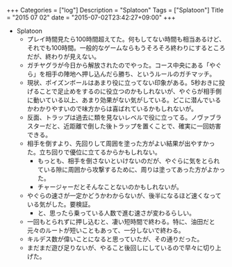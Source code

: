 +++
Categories = ["log"]
Description = "Splatoon"
Tags = ["Splatoon"]
Title = "2015 07 02"
date = "2015-07-02T23:42:27+09:00"
+++

* Splatoon
	* プレイ時間見たら100時間超えてた。何もしてない時間も相当あるけど、それでも100時間。一般的なゲームならもうそろそろ終わりにするところだが、終わりが見えない。
	* ガチヤグラが今日から解放されたのでやった。コース中央にある「やぐら」を相手の陣地へ押し込んだら勝ち、というルールのガチマッチ。
	* 現状、ポイズンボールはあまり役に立ってない印象がある。5秒おきに投げることで足止めをするのに役立つのかもしれないが、やぐらが相手側に動いている以上、あまり効果がない気がしている。どこに潜んでいるかわかりやすいので味方からは喜ばれているかもしれないが。
	* 反面、トラップは過去に類を見ないレベルで役に立ってる。ノヴァブラスターだと、近距離で倒した後トラップを置くことで、確実に一回妨害できる。
	* 相手を倒すより、先回りして周囲を塗った方がよい結果が出やすかった。立ち回りで優位に立てるからかもしれない。
		* もっとも、相手を倒さないといけないのだが、やぐらに気をとられている隙に周囲から攻撃するために、周りは塗ってあった方がよかった。
		* チャージャーだとそんなことないのかもしれないが。
	* やぐらの速さが一定かどうかわからないが、後半になるほど速くなっている気がした。要検証。
		* と、思ったら乗っている人数で進む速さが変わるらしい。
	* 一回もとられずに押し込むと、凄い短時間で終わる。特に、油田だと元々のルートが短いこともあって、一分しないで終わる。
	* キルデス数が偉いことになると思っていたが、その通りだった。
	* まだまだ遊び足りないが、やること後回しにしているので早々に切り上げた。